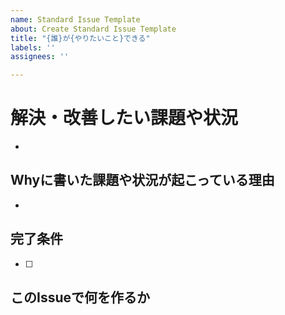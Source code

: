 ```yaml
---
name: Standard Issue Template
about: Create Standard Issue Template
title: "{誰}が{やりたいこと}できる"
labels: ''
assignees: ''

---
```


# 解決・改善したい課題や状況
<!-- なぜこのIssueをやるのか、どのような価値を生み出すのか、背景などを記載する -->
- 
## Whyに書いた課題や状況が起こっている理由
- 
## 完了条件
<!-- このIssueを完了といってよい条件を記載する -->
- [ ] 
## このIssueで何を作るか
<!-- 起票段階でわかっているものがあれば記載 -->
<!-- リファインメント時にここに記載していく -->
<!-- 量が多い場合はsub-issueに切り出す -->
